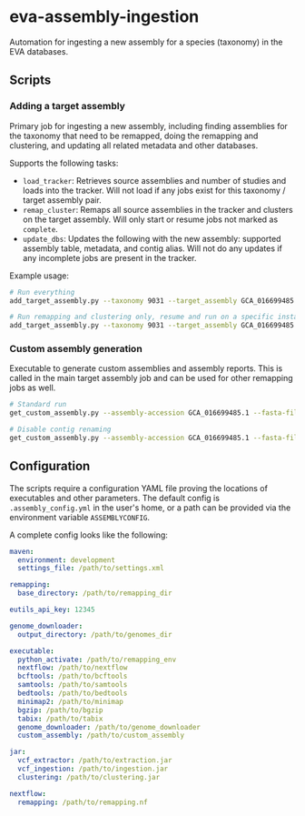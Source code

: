 # eva-assembly-ingestion
Automation for ingesting a new assembly for a species (taxonomy) in the EVA databases.

## Scripts

### Adding a target assembly
Primary job for ingesting a new assembly, including finding assemblies for the taxonomy that need to be remapped, doing
the remapping and clustering, and updating all related metadata and other databases.

Supports the following tasks:

* `load_tracker`: Retrieves source assemblies and number of studies and loads into the tracker.
  Will not load if any jobs exist for this taxonomy / target assembly pair.
* `remap_cluster`: Remaps all source assemblies in the tracker and clusters on the target assembly.
  Will only start or resume jobs not marked as `complete`.
* `update_dbs`: Updates the following with the new assembly: supported assembly table, metadata, and contig alias.
  Will not do any updates if any incomplete jobs are present in the tracker.

Example usage:
```bash
# Run everything
add_target_assembly.py --taxonomy 9031 --target_assembly GCA_016699485.1 --release_version 5

# Run remapping and clustering only, resume and run on a specific instance
add_target_assembly.py --taxonomy 9031 --target_assembly GCA_016699485.1 --release_version 5 --tasks remap_cluster --instance 3 --resume
```

### Custom assembly generation
Executable to generate custom assemblies and assembly reports.
This is called in the main target assembly job and can be used for other remapping jobs as well.
```bash
# Standard run
get_custom_assembly.py --assembly-accession GCA_016699485.1 --fasta-file /path/to/fasta --report-file /path/to/report

# Disable contig renaming
get_custom_assembly.py --assembly-accession GCA_016699485.1 --fasta-file /path/to/fasta --report-file /path/to/report --no-rename
```

## Configuration

The scripts require a configuration YAML file proving the locations of executables and other parameters.
The default config is `.assembly_config.yml` in the user's home, or a path can be provided via the environment variable `ASSEMBLYCONFIG`.

A complete config looks like the following:

```yaml
maven:
  environment: development
  settings_file: /path/to/settings.xml

remapping:
  base_directory: /path/to/remapping_dir

eutils_api_key: 12345

genome_downloader:
  output_directory: /path/to/genomes_dir

executable:
  python_activate: /path/to/remapping_env
  nextflow: /path/to/nextflow
  bcftools: /path/to/bcftools
  samtools: /path/to/samtools
  bedtools: /path/to/bedtools
  minimap2: /path/to/minimap
  bgzip: /path/to/bgzip
  tabix: /path/to/tabix
  genome_downloader: /path/to/genome_downloader
  custom_assembly: /path/to/custom_assembly

jar:
  vcf_extractor: /path/to/extraction.jar
  vcf_ingestion: /path/to/ingestion.jar
  clustering: /path/to/clustering.jar

nextflow:
  remapping: /path/to/remapping.nf
```
